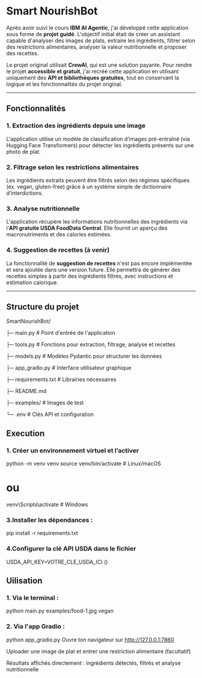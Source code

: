 # Smart NourishBot

Après avoir suivi le cours **IBM AI Agentic**, j'ai développé cette application sous forme de **projet guidé**. L'objectif initial était de créer un assistant capable d'analyser des images de plats, extraire les ingrédients, filtrer selon des restrictions alimentaires, analyser la valeur nutritionnelle et proposer des recettes.

Le projet original utilisait **CrewAI**, qui est une solution payante. Pour rendre le projet **accessible et gratuit**, j'ai recréé cette application en utilisant uniquement des **API et bibliothèques gratuites**, tout en conservant la logique et les fonctionnalités du projet original.

---

## Fonctionnalités

### 1. Extraction des ingrédients depuis une image
L'application utilise un modèle de classification d’images pré-entraîné (via Hugging Face Transformers) pour détecter les ingrédients présents sur une photo de plat.

### 2. Filtrage selon les restrictions alimentaires
Les ingrédients extraits peuvent être filtrés selon des régimes spécifiques (ex. vegan, gluten-free) grâce à un système simple de dictionnaire d’interdictions.

### 3. Analyse nutritionnelle
L'application récupère les informations nutritionnelles des ingrédients via l’**API gratuite USDA FoodData Central**. Elle fournit un aperçu des macronutriments et des calories estimées.

### 4. Suggestion de recettes (à venir)
La fonctionnalité de **suggestion de recettes** n'est pas encore implémentée et sera ajoutée dans une version future. Elle permettra de générer des recettes simples à partir des ingrédients filtrés, avec instructions et estimation calorique.

---

## Structure du projet

SmartNourishBot/

├─ main.py # Point d'entrée de l'application

├─ tools.py # Fonctions pour extraction, filtrage, analyse et recettes

├─ models.py # Modèles Pydantic pour structurer les données

├─ app_gradio.py # Interface utilisateur graphique

├─ requirements.txt # Librairies nécessaires

├─ README.md

├─ examples/ # Images de test

└─ .env # Clés API et configuration

## Execution
### 1. Créer un environnement virtuel et l’activer 
python -m venv venv
source venv/bin/activate    # Linux/macOS
# ou
venv\Scripts\activate       # Windows

### 3.Installer les dépendances :
pip install -r requirements.txt

### 4.Configurer la clé API USDA dans le fichier
USDA_API_KEY=VOTRE_CLE_USDA_ICI ()

## Uilisation
### 1. Via le terminal :
python main.py examples/food-1.jpg vegan

### 2. Via l'app Gradio :
python app_gradio.py
Ouvre ton navigateur sur http://127.0.0.1:7860

Uploader une image de plat et entrer une restriction alimentaire (facultatif)

Résultats affichés directement : ingrédients détectés, filtrés et analyse nutritionnelle
